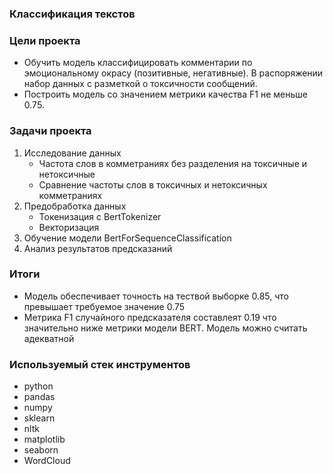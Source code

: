 ### Классификация текстов

### Цели проекта

- Обучить модель классифицировать комментарии по эмоциональному окрасу (позитивные, негативные). В распоряжении набор данных с разметкой о токсичности сообщений.
- Построить модель со значением метрики качества F1 не меньше 0.75.

### Задачи проекта
1. Исследование данных 
    - Частота слов в комметраниях без разделения на токсичные и нетоксичные 
    - Сравнение частоты слов в токсичных и нетоксичных комметраниях  
2. Предобработка данных  
    - Токенизация с BertTokenizer 
    - Векторизация  
3. Обучение модели BertForSequenceClassification  
4. Анализ результатов предсказаний

### Итоги

- Модель обеспечивает точность на тествой выборке 0.85, что превышает требуемое значение 0.75
- Метрика F1 случайного предсказателя составлеят 0.19 что  значительно ниже метрики модели BERT. Модель можно считать адекватной

### Используемый стек инструментов

- python
- pandas
- numpy
- sklearn
- nltk
- matplotlib
- seaborn
- WordCloud
